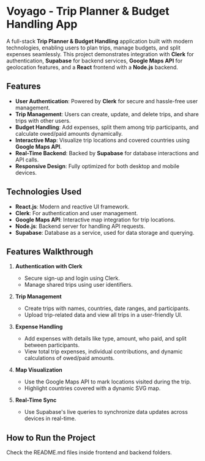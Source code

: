 # Voyago - Trip Planner & Budget Handling App

A full-stack **Trip Planner & Budget Handling** application built with modern technologies, enabling users to plan trips, manage budgets, and split expenses seamlessly. This project demonstrates integration with **Clerk** for authentication, **Supabase** for backend services, **Google Maps API** for geolocation features, and a **React** frontend with a **Node.js** backend.

## Features

- **User Authentication**: Powered by **Clerk** for secure and hassle-free user management.
- **Trip Management**: Users can create, update, and delete trips, and share trips with other users.
- **Budget Handling**: Add expenses, split them among trip participants, and calculate owed/paid amounts dynamically.
- **Interactive Map**: Visualize trip locations and covered countries using **Google Maps API**.
- **Real-Time Backend**: Backed by **Supabase** for database interactions and API calls.
- **Responsive Design**: Fully optimized for both desktop and mobile devices.

## Technologies Used

- **React.js**: Modern and reactive UI framework.
- **Clerk**: For authentication and user management.
- **Google Maps API**: Interactive map integration for trip locations.
- **Node.js**: Backend server for handling API requests.
- **Supabase**: Database as a service, used for data storage and querying.

## Features Walkthrough

1. **Authentication with Clerk**

   - Secure sign-up and login using Clerk.
   - Manage shared trips using user identifiers.

2. **Trip Management**

   - Create trips with names, countries, date ranges, and participants.
   - Upload trip-related data and view all trips in a user-friendly UI.

3. **Expense Handling**

   - Add expenses with details like type, amount, who paid, and split between participants.
   - View total trip expenses, individual contributions, and dynamic calculations of owed/paid amounts.

4. **Map Visualization**

   - Use the Google Maps API to mark locations visited during the trip.
   - Highlight countries covered with a dynamic SVG map.

5. **Real-Time Sync**
   - Use Supabase's live queries to synchronize data updates across devices in real-time.

## How to Run the Project

Check the README.md files inside frontend and backend folders.
